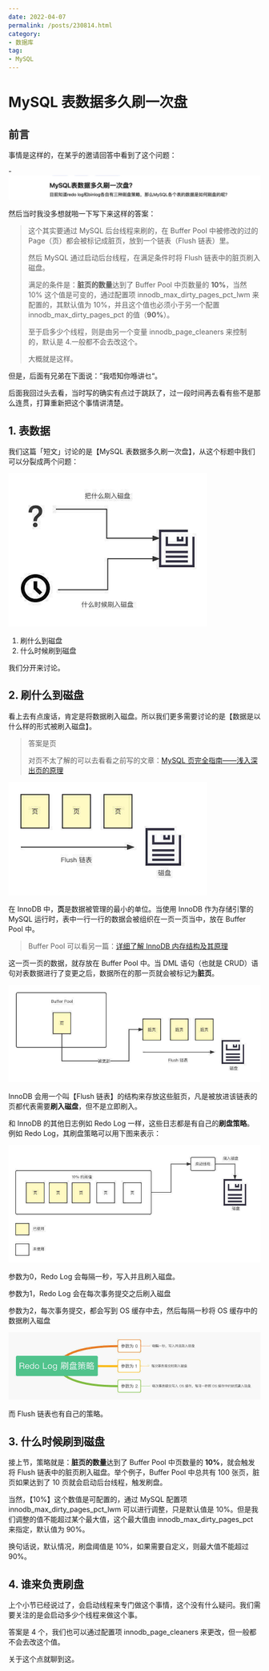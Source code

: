 ```yaml
---
date: 2022-04-07
permalink: /posts/230814.html
category:
- 数据库
tag:
- MySQL
---
```


# MySQL 表数据多久刷一次盘

## 前言

事情是这样的，在某乎的邀请回答中看到了这个问题：

-![](/images/mysql/230814/question-invited.jpeg)

然后当时我没多想就啪一下写下来这样的答案：

> 这个其实要通过 MySQL 后台线程来刷的，在 Buffer Pool 中被修改的过的 Page（页）都会被标记成脏页，放到一个链表（Flush 链表）里。
>
> 然后 MySQL 通过启动后台线程，在满足条件时将 Flush 链表中的脏页刷入磁盘。
>
> 满足的条件是：**脏页的数量**达到了 Buffer Pool 中页数量的 **10%**，当然 10% 这个值是可变的，通过配置项 innodb_max_dirty_pages_pct_lwm 来配置的，其默认值为 10%，并且这个值也必须小于另一个配置 innodb_max_dirty_pages_pct 的值（**90%**）。
>
> 至于启多少个线程，则是由另一个变量 innodb_page_cleaners 来控制的，默认是 4.一般都不会去改这个。
>
> 大概就是这样。

但是，后面有兄弟在下面说：”我唔知你喺讲乜“。

后面我回过头去看，当时写的确实有点过于跳跃了，过一段时间再去看有些不是那么连贯，打算重新把这个事情讲清楚。



## 1. 表数据

我们这篇「短文」讨论的是【MySQL 表数据多久刷一次盘】，从这个标题中我们可以分裂成两个问题：

![](/images/mysql/230814/all-questions.jpeg)

1. 刷什么到磁盘
2. 什么时候刷到磁盘

我们分开来讨论。



## 2. 刷什么到磁盘

看上去有点废话，肯定是将数据刷入磁盘。所以我们更多需要讨论的是【数据是以什么样的形式被刷入磁盘】。

> 答案是页
>
> 对页不太了解的可以去看看之前写的文章：[MySQL 页完全指南——浅入深出页的原理](https://mp.weixin.qq.com/s/UgLcleeeAbXPQYp61JB0qQ)

![](/images/mysql/230814/flush-page-list.jpeg)

在 InnoDB 中，**页**是数据被管理的最小的单位。当使用 InnoDB 作为存储引擎的 MySQL 运行时，表中一行一行的数据会被组织在一页一页当中，放在 Buffer Pool 中。

> Buffer Pool 可以看另一篇：[详细了解 InnoDB 内存结构及其原理](https://mp.weixin.qq.com/s/D-4m5RZwOjhJpLytiJ5FdA)

这一页一页的数据，就存放在 Buffer Pool 中。当 DML 语句（也就是 CRUD）语句对表数据进行了变更之后，数据所在的那一页就会被标记为**脏页**。

![](/images/mysql/230814/dirty-page.jpeg)

InnoDB 会用一个叫【Flush 链表】的结构来存放这些脏页，凡是被放进该链表的页都代表需要**刷入磁盘**，但不是立即刷入。

和 InnoDB 的其他日志例如 Redo Log 一样，这些日志都是有自己的**刷盘策略**。例如 Redo Log，其刷盘策略可以用下图来表示： 

![](/images/mysql/230814/flush-page-strategy.jpeg)

参数为0，Redo Log 会每隔一秒，写入并且刷入磁盘。

参数为1，Redo Log 会在每次事务提交之后刷入磁盘

参数为2，每次事务提交，都会写到 OS 缓存中去，然后每隔一秒将 OS 缓存中的数据刷入磁盘

![](/images/mysql/230814/strategy-detail.jpeg)

而 Flush 链表也有自己的策略。



## 3. 什么时候刷到磁盘

接上节，策略就是：**脏页的数量**达到了 Buffer Pool 中页数量的 **10%**，就会触发将 Flush 链表中的脏页刷入磁盘。举个例子，Buffer Pool 中总共有 100 张页，脏页如果达到了 10 页就会启动后台线程，触发刷盘。

当然，【10%】这个数值是可配置的，通过 MySQL 配置项 innodb_max_dirty_pages_pct_lwm 可以进行调整，只是默认值是 10%。但是我们调整的值不能超过某个最大值，这个最大值由 innodb_max_dirty_pages_pct 来指定，默认值为 90%。

换句话说，默认情况，刷盘阈值是 10%，如果需要自定义，则最大值不能超过 90%。



## 4. 谁来负责刷盘

上个小节已经说过了，会启动线程来专门做这个事情，这个没有什么疑问。我们需要关注的是会启动多少个线程来做这个事。

答案是 4 个，我们也可以通过配置项 innodb_page_cleaners  来更改，但一般都不会去改这个值。

关于这个点就聊到这。











